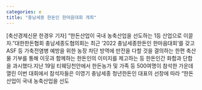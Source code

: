 ```yaml
---
categories: e
title: "충남세종 한돈인 한마음대회 개최"
---
```

[축산경제신문 한경우 기자] “한돈산업이 국내 농축산업을 선도하는 1등 산업으로 이끌자.”대한한돈협회 충남세종도협의회는 최근 ‘2022 충남세종한돈인 한마음대회’를 갖고 ASF 등 가축전염병 예방을 위한 농장 차단 방역에 만전을 다할 것을 결의하는 한편 축산물 기부를 통해 이웃과 함께하는 한돈인의 이미지를 제고하는 등 한돈인간 화합과 단합을 과시했다.지난 19일 티웨딩천안에서 한돈농가 및 가족 등 500여명이 참석한 가운데 열린 이번 대회에서 참석자들은 이영기 충남세종 청년한돈인 대표의 선창에 따라 “한돈산업이 국내 농축산업을 선도